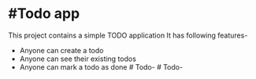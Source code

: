 # #Todo app
This project contains a simple TODO application 
It has following features-

- Anyone can create a todo
- Anyone can see their existing todos
- Anyone can mark a todo as done #   T o d o -  
 #   T o d o -  
 